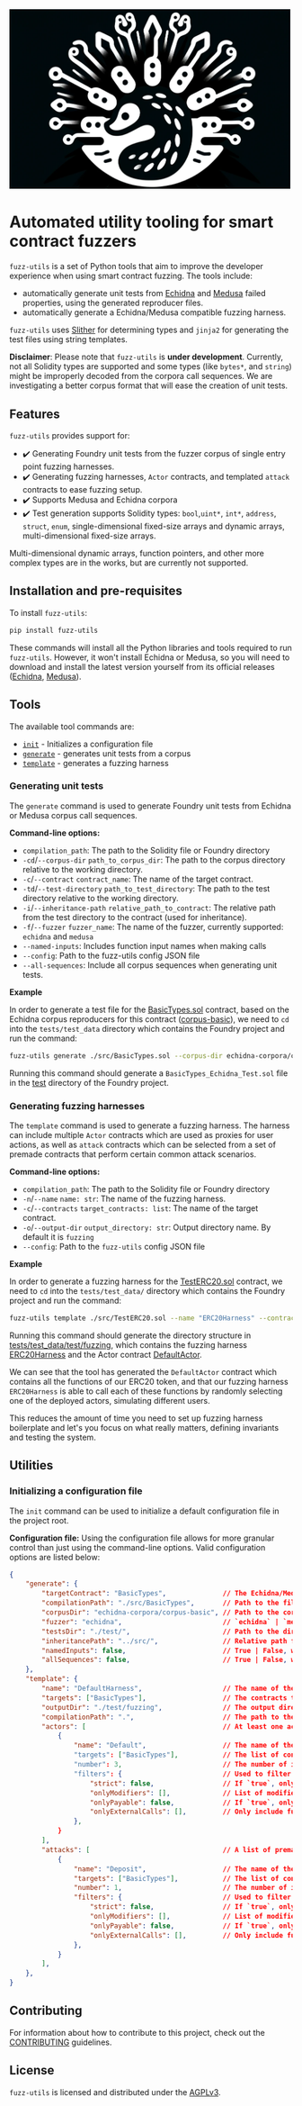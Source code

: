 <img src="./logo.png" alt="Slither Static Analysis Framework Logo" width="500" />

# Automated utility tooling for smart contract fuzzers

`fuzz-utils` is a set of Python tools that aim to improve the developer experience when using smart contract fuzzing.
The tools include:
- automatically generate unit tests from [Echidna](https://github.com/crytic/echidna) and [Medusa](https://github.com/crytic/medusa/tree/master) failed properties, using the generated reproducer files. 
- automatically generate a Echidna/Medusa compatible fuzzing harness.

`fuzz-utils` uses [Slither](https://github.com/crytic/slither) for determining types and `jinja2` for generating the test files using string templates.

**Disclaimer**: Please note that `fuzz-utils` is **under development**. Currently, not all Solidity types are supported and some types (like `bytes*`, and `string`) might be improperly decoded from the corpora call sequences. We are investigating a better corpus format that will ease the creation of unit tests.

## Features
`fuzz-utils` provides support for:
- ✔️ Generating Foundry unit tests from the fuzzer corpus of single entry point fuzzing harnesses.
- ✔️ Generating fuzzing harnesses, `Actor` contracts, and templated `attack` contracts to ease fuzzing setup.
- ✔️ Supports Medusa and Echidna corpora
- ✔️ Test generation supports Solidity types: `bool`,`uint*`, `int*`, `address`, `struct`, `enum`, single-dimensional fixed-size arrays and dynamic arrays, multi-dimensional fixed-size arrays.

Multi-dimensional dynamic arrays, function pointers, and other more complex types are in the works, but are currently not supported.
## Installation and pre-requisites

To install `fuzz-utils`: 

```bash
pip install fuzz-utils
```

These commands will install all the Python libraries and tools required to run `fuzz-utils`. However, it won't install Echidna or Medusa, so you will need to download and install the latest version yourself from its official releases ([Echidna](https://github.com/crytic/echidna/releases), [Medusa](https://github.com/crytic/medusa/releases)).

## Tools
The available tool commands are:
- [`init`](#initializing-a-configuration-file) - Initializes a configuration file
- [`generate`](#generating-unit-tests) - generates unit tests from a corpus
- [`template`](#generating-fuzzing-harnesses) - generates a fuzzing harness

### Generating unit tests

The `generate` command is used to generate Foundry unit tests from Echidna or Medusa corpus call sequences.

**Command-line options:**
- `compilation_path`: The path to the Solidity file or Foundry directory
- `-cd`/`--corpus-dir` `path_to_corpus_dir`: The path to the corpus directory relative to the working directory.
- `-c`/`--contract` `contract_name`: The name of the target contract.
- `-td`/`--test-directory` `path_to_test_directory`: The path to the test directory relative to the working directory.
- `-i`/`--inheritance-path` `relative_path_to_contract`: The relative path from the test directory to the contract (used for inheritance).
- `-f`/`--fuzzer` `fuzzer_name`: The name of the fuzzer, currently supported: `echidna` and `medusa`
- `--named-inputs`: Includes function input names when making calls
- `--config`: Path to the fuzz-utils config JSON file
- `--all-sequences`: Include all corpus sequences when generating unit tests.

**Example**

In order to generate a test file for the [BasicTypes.sol](tests/test_data/src/BasicTypes.sol) contract, based on the Echidna corpus reproducers for this contract ([corpus-basic](tests/test_data/echidna-corpora/corpus-basic/)), we need to `cd` into the `tests/test_data` directory which contains the Foundry project and run the command:
```bash
fuzz-utils generate ./src/BasicTypes.sol --corpus-dir echidna-corpora/corpus-basic --contract "BasicTypes" --test-directory "./test/" --inheritance-path "../src/" --fuzzer echidna
```

Running this command should generate a `BasicTypes_Echidna_Test.sol` file in the [test](/tests/test_data/test/) directory of the Foundry project.

### Generating fuzzing harnesses

The `template` command is used to generate a fuzzing harness. The harness can include multiple `Actor` contracts which are used as proxies for user actions, as well as `attack` contracts which can be selected from a set of premade contracts that perform certain common attack scenarios.

**Command-line options:**
- `compilation_path`: The path to the Solidity file or Foundry directory
- `-n`/`--name` `name: str`: The name of the fuzzing harness.
- `-c`/`--contracts` `target_contracts: list`: The name of the target contract.
- `-o`/`--output-dir` `output_directory: str`: Output directory name. By default it is `fuzzing`
- `--config`: Path to the `fuzz-utils` config JSON file

**Example**

In order to generate a fuzzing harness for the [TestERC20.sol](tests/test_data/src/TestERC20.sol) contract, we need to `cd` into the `tests/test_data/` directory which contains the Foundry project and run the command:
```bash
fuzz-utils template ./src/TestERC20.sol --name "ERC20Harness" --contracts TestERC20
```

Running this command should generate the directory structure in [tests/test_data/test/fuzzing](tests/test_data/test/fuzzing), which contains the fuzzing harness [ERC20Harness](tests/test_data/test/fuzzing/harnesses/ERC20Harness.sol) and the Actor contract [DefaultActor](tests/test_data/test/fuzzing/actors/ActorDefault.sol).

We can see that the tool has generated the `DefaultActor` contract which contains all the functions of our ERC20 token, and that our fuzzing harness `ERC20Harness` is able to call each of these functions by randomly selecting one of the deployed actors, simulating different users. 

This reduces the amount of time you need to set up fuzzing harness boilerplate and let's you focus on what really matters, defining invariants and testing the system.

## Utilities

### Initializing a configuration file

The `init` command can be used to initialize a default configuration file in the project root. 

**Configuration file:**
Using the configuration file allows for more granular control than just using the command-line options. Valid configuration options are listed below:
```json
{
    "generate": {
        "targetContract": "BasicTypes",              // The Echidna/Medusa fuzzing harness 
        "compilationPath": "./src/BasicTypes",       // Path to the file or Foundry directory
        "corpusDir": "echidna-corpora/corpus-basic", // Path to the corpus directory
        "fuzzer": "echidna",                         // `echidna` | `medusa`
        "testsDir": "./test/",                       // Path to the directory where the tests will be generated
        "inheritancePath": "../src/",                // Relative path from the testing directory to the contracts
        "namedInputs": false,                        // True | False, whether to include function input names when making calls
        "allSequences": false,                       // True | False, whether to generate tests for the entire corpus (including non-failing sequences)
    },
    "template": {
        "name": "DefaultHarness",                    // The name of the fuzzing harness that will be generated
        "targets": ["BasicTypes"],                   // The contracts to be included in the fuzzing harness
        "outputDir": "./test/fuzzing",               // The output directory where the files and directories will be saved
        "compilationPath": ".",                      // The path to the Solidity file (if single target) or Foundry directory
        "actors": [                                  // At least one actor is required. If the array is empty, the DefaultActor which wraps all of the functions from the target contracts will be generated
            {
                "name": "Default",                   // The name of the Actor contract, saved as `Actor{name}`
                "targets": ["BasicTypes"],           // The list of contracts that the Actor can interact with
                "number": 3,                         // The number of instances of this Actor that will be used in the harness
                "filters": {                         // Used to filter functions so that only functions that fulfill certain criteria are included
                    "strict": false,                 // If `true`, only functions that fulfill *all* the criteria will be included. If `false`, functions that fulfill *any* criteria will be included
                    "onlyModifiers": [],             // List of modifiers to include
                    "onlyPayable": false,            // If `true`, only `payable` functions will be included. If `false`, both payable and non-payable functions will be included
                    "onlyExternalCalls": [],         // Only include functions that make a certain external call. E.g. [`transferFrom`]
                },
            }
        ],
        "attacks": [                                 // A list of premade attack contracts to include. 
            {
                "name": "Deposit",                   // The name of the attack contract. 
                "targets": ["BasicTypes"],           // The list of contracts that the attack contract can interact with
                "number": 1,                         // The number of instances of this attack contract that will be used in the harness
                "filters": {                         // Used to filter functions so that only functions that fulfill certain criteria are included
                    "strict": false,                 // If `true`, only functions that fulfill *all* the criteria will be included. If `false`, functions that fulfill *any* criteria will be included
                    "onlyModifiers": [],             // List of modifiers to include
                    "onlyPayable": false,            // If `true`, only `payable` functions will be included. If `false`, both payable and non-payable functions will be included
                    "onlyExternalCalls": [],         // Only include functions that make a certain external call. E.g. [`transferFrom`]
                },
            }
        ],
    },
}
```

## Contributing
For information about how to contribute to this project, check out the [CONTRIBUTING](CONTRIBUTING.md) guidelines.

## License
`fuzz-utils` is licensed and distributed under the [AGPLv3](LICENSE).
